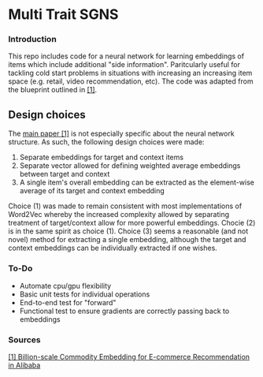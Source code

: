 # Multi Trait SGNS

### Introduction

This repo includes code for a neural network for learning embeddings of items which include additional "side information". Paritcularly useful for tackling cold start problems in situations with increasing an increasing item space (e.g. retail, video recommendation, etc). The code was adapted from the blueprint outlined in [[1]](#source-1). 

## Design choices

The [main paper [1]](#source-1) is not especially specific about the neural network structure. As such, the following design choices were made:

1. Separate embeddings for target and context items
2. Separate vector allowed for defining weighted average embeddings between target and context
3. A single item's overall embedding can be extracted as the element-wise average of its target and context embedding

Choice (1) was made to remain consistent with most implementations of Word2Vec whereby the increased complexity allowed by separating treatment of target/context allow for more powerful embeddings. Chocie (2) is in the same spirit as choice (1). Choice (3) seems a reasonable (and not novel) method for extracting a single embedding, although the target and context embeddings can be individually extracted if one wishes.

### To-Do
* Automate cpu/gpu flexibility
* Basic unit tests for individual operations
* End-to-end test for "forward"
* Functional test to ensure gradients are correctly passing back to embeddings

### Sources

<a name="source-1">[[1] Billion-scale Commodity Embedding for E-commerce Recommendation in Alibaba](https://arxiv.org/abs/1803.02349)</a>
